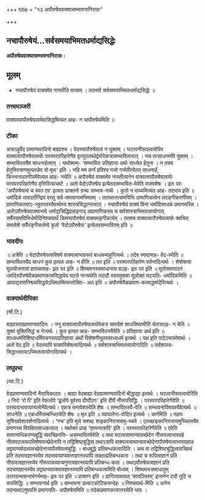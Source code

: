 +++
title = "१३ अपौरुषेयवाक्यासम्भावनानिरासः"

+++


## नचापौरुषेयं...सर्वसमयाभिमतधर्माद्यसिद्धेः

**अपौरुषेयवाक्यासम्भावनानिरासः**।

## **मूलम्** 

- नचापौरुषेयं वाक्यमेव नास्तीति वाच्यम् । तदभावे सर्वसमयाभिमतधर्माद्यसिद्धेः ॥

### **तत्त्वमञ्जरी**

वाक्यस्यापौरुषेयत्वमेवासिद्धमित्यत आह- न चापौरुषेयमिति ॥

### **टीका** 

अत्राऽहुर्वेद प्रामाण्यवादिनो बाह्याश्च । वेदस्यापौरुषेयत्वं न युक्तम् । घटत्वनीरूपत्वयोरिव वाक्यत्वापौरुषेयत्वयोः परस्परपरिहारेणैव वृत्त्युपलब्धेर्द्वयोरेकत्रासम्भावितत्वात् । नच तत्साधनमपि युक्तम् । सम्भावितस्यैव साधनार्हत्वात् । यथोक्तम्- ‘सम्भावितः प्रतिज्ञाया अर्थः साध्येत हेतुना । न तस्य हेतुभिस्त्राणमुत्पतन्नेव यो मृतः’ इति । नहि मम कर्णं प्रविश्य गजो गर्जतीत्येतत् साधनार्हं, किन्त्वनादरणीयमेवेत्यत आह- नचेति ॥ अपौरुषेयं वाक्यमेव नास्तीत्यनेन वाक्यत्वापौरुषेयत्वयोः परस्परपरिहारेणैव वृत्तिरित्याचष्टे । अतो वेदोऽपौरुषेय इत्येतदसम्भावित-मेवेति वाक्यशेषः । इतः परः ‘अपौरुषेयत्वं च स्वत एव’ इत्यतः प्राक्तनो ग्रन्थः सम्भाव-नार्थः । कुतो न वाच्यमित्यत आह- तदभाव इति ॥ धर्मादिकं तावदतीन्द्रियं वस्तु सर्व-समयानामभिमतम् । ततस्तत्तत्समयिभिः प्रामाणिकत्वेन तदङ्गीकरणीयम् । प्रामाणिकतयाऽ-भ्युपगतस्यैवार्थस्य शास्त्रसिद्धान्तत्वात् । नचापौरुषेयं वाक्यं विना धर्मादिसाधकं प्रमाणमस्ति । अतोऽपौरुषेयवाक्याभावे धर्माद्यसिद्धिप्रसङ्गाद् अप्रामाणिकस्य च सर्वशास्त्राभिमतत्वायोगात् सर्वैस्समयिभिर्धर्मादिनिश्चयार्थं किमप्यपौरुषेयं वाक्यमङ्गीकार्यम् । ततश्च वाक्यत्वापौरुषेयत्वयोः क्वचित् समावेशे सर्वैरङ्गीकर्तव्ये कुतो ‘वेदोऽपौरुषेयः’ इत्येतदसम्भावितम् इति ॥

### **भावदीपः** 

॥ अत्रेति ॥ वेदापौरुषेयत्वविषये वाक्यत्वाभावरूपं बाधकमाहुरित्यर्थः । तदेव स्पष्टमाह- वेद-स्येति ॥ सम्भावितस्यैव साधनं कुत इत्यत आह- न हीति ॥ तत इति ॥ परस्परपरिहारेण वर्तनादित्यर्थः । शेषोक्त्या मूलयोजनायां ज्ञापकमाह- इतः पर इति ॥ शिष्यमनस्समाधानाय वाऽह- इतः पर इति ॥ मूलोक्तापादनं धर्मादेरपौरुषेयैकप्रमाणकत्वसिद्धावेव घटते नान्यथेति तदादौ स्वयमुक्त्वा मूलोक्तं घटयति- धर्मादिकमिति ॥ आपाद्यस्यानिश्व्त्वसिद्धयेऽभिमतमित्यन्तोक्तिः- अत इति ॥ अपौरुषेयैकप्रमाण-कत्वाद्धर्मादेरित्यर्थः ।

### **वाक्यार्थदीपिका**

(श्री.टि.)

बाह्यास्तदप्रामाण्यवादिनः । ननु वाक्यत्वापौरुषेयत्वयोरेकत्र समावेशं साधयिष्यामीति चेत्तत्राऽह- न चेति ॥ युक्तं युक्तिसिद्धं च नेत्यर्थः । कुत इत्यत आह- सम्भावितस्यैवेति ॥ प्रतिज्ञाया अर्थ इति ॥ साध्यधर्मविशिष्टधर्मिवचनरूपप्रतिज्ञाया अर्थो विशेषणीभूतस्साध्यधर्म इत्यर्थः । पक्ष इति पाठेऽप्ययमेवार्थः । अतो वेद इति ॥ वेदस्यापि वाक्यविशेषत्वादित्यर्थः ॥ सर्वशास्त्राभिमतत्वायोगादिति ॥ सर्वशास्त्र-सिद्धान्ततयाऽभिमतत्वायोगादित्यर्थः ।

### **लघुप्रभा**

(व्या.टि.)

वेदप्रामाण्यवादिनो नैयायिकादयः । बाह्या वेदबाह्या वेदाप्रामाण्यवादिनो बौद्धाद्या इत्यर्थः । घटत्वनीरूपत्वयोरिति ॥ निरो ‘रो रि’ इति रेफलोपे ‘ढ्रलोपे पूर्वस्य दीर्घोऽणः’ इति दीर्घे नीरूपसिद्धिः । परस्परपरिहारेणैवेति ॥ परस्पराभावव्याप्यत्वेनैवेत्यर्थः। एकत्र समावेशस्येति शेषः ॥ सम्भावितस्यै-वेति ॥ सम्भावनाविषयस्यैवेत्यर्थः ॥ साधनेति ॥ एकधर्मिसम्बन्धितयेति शेषः ॥ मृत इति ॥ व्याघातेना-पोदित इत्यर्थः । कर्णमिति ॥ महतः सुषिरप्रवेशादर्शनादित्यर्थः । ‘नच’ इति मूले चशब्दः शङ्कानिराससमु-च्चये । एतच्छङ्कानिराससमुच्चितस्यैव प्रमाणस्य विवक्षितसाधकत्वात् । यथोक्तं प्राक् ‘एवमन्यत्रापि’ इति । परस्परपरिहारेणैवेति ॥ एवेति सामानाधिकरण्यबुद्धिं व्यवच्छिनत्ति- असम्भावितमेवेति ॥ यथा घटत्वसामान्यावच्छेदेन नीरूपत्वाभावग्रहे नीलघटत्वरूपविशेषावच्छेदेनापि न तद्विशिष्टबुद्धिस् तथाऽत्रापि वाक्यत्वसामान्यावच्छेदेनापौरुषेयत्वाभावग्रहान्न तद्व्याप्यवेदत्वावच्छेदेनाप्यपौरुषेयत्वबुद्धिः । बाधबुद्धेः प्रतिबन्धकत्वादिति । अथ वा तद्विशिष्टबुद्धित्वावच्छिन्नं प्रति तदभावज्ञानस्येव तदभावव्याप्यवत्ताज्ञानस्यापि साक्षात्प्रतिबन्धकता । तथा च रूपित्वज्ञानं प्रति नीरूपत्वज्ञानस्येव नीरूपत्वव्याप्यगुणत्वज्ञानस्यापि प्रतिबन्ध-कता । तथाऽपौरुषेयत्वज्ञानं प्रति तदभावज्ञानस्येव तद्व्याप्यवाक्यत्वज्ञानस्यापि प्रतिबन्धकत्वमिति बोध्यम् । शिष्यमनःसमाधातुम् उत्तरग्रन्थसन्दर्भगर्भमाह- इतः पर इति ॥ प्राक्तन इति ॥ प्रागित्यव्ययात् ‘सायञ्चिरम्’ इत्यनेन ट्यौ तुटि च रूपसिद्धिः ॥ सम्भावनार्थ इति ॥ सम्भावना उत्कटकोटिकसन्देहः ॥ निश्चयार्थ-मिति ॥ अनेन तदन्यथाऽनुपपत्तिं प्रमाणयति- अपौरुषेयमिति ॥ तदेकप्रमाणकत्वात्तस्येति भावः ।






